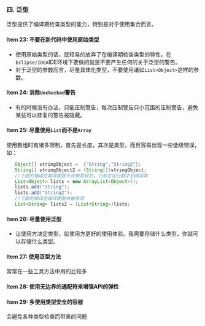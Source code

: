 ### 四. 泛型

泛型提供了编译期检查类型的能力，特别是对于使用集合而言。

#### Item 23: 不要在新代码中使用原始类型

* 使用原始类型的话，就轻易的放弃了在编译期检查类型的特性。在`Eclipse/IDEA`IDE环境下要做的就是不要产生任何的关于泛型的警告。
* 对于泛型的参数而言，尽量具体化类型，不要使用诸如`List<Object>`这样的参数。

#### Item 24: 消除`Unchecked`警告

* 有的时候没有办法，只能压制警告，每次压制警告只小范围的压制警告，避免某些可以修复的警告被隐藏。

#### Item 25: 尽量使用`List`而不是`Array`

使用数组时有诸多限制，首先是长度，其次是类型，而且容易出现一些低级错误，如：
```Java
   Object[] stringObject =  {"String","String2"};
   String[] stringObject2 = (String[])stringObject;
   //下面的错误在编译期是不会被发现的，只有在运行期才会抛异常
   List<Object> lists = new ArrayList<Object>();
   lists.add("String");
   lists.add("String2");
   //下面的错误在编译期就会被发现
   List<String> lists2 = (List<String>)lists;
```

#### Item 26: 尽量使用泛型

* 让使用方决定类型，给使用方更好的使用体验。我需要存储什么类型，你就可以存储什么类型。

#### Item 27: 使用泛型方法

常常在一些工具方法中用的比较多

#### Item 28: 使用无边界的通配符来增强API的弹性

#### Item 29: 多使用类型安全的容器
会避免各种类型检查而带来的问题